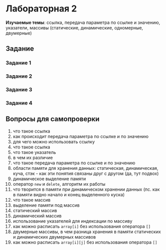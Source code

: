 # Лабораторная 2
**Изучаемые темы**: ссылка, передача параметра по ссылке и значению, указатели, массивы (статические, динамические, одномерные, двумерные)

## Задание
### Задание 1
### Задание 2
### Задание 3
### Задание 4

## Вопросы для самопроверки
1. что такое ссылка
1. как происходит передача параметра по ссылке и по значению
1. для чего можно использовать ссылку
1. что такое ссылка
1. что такое указатель
1. в чем их различие
1. что такое передача параметра по ссылке и по значению
1. области памяти для хранения данных: статическая, динамическая, куча, стэк - как эти понятия связаны друг с другом (да, тут подвох)
1. динамическое выделение памяти
1. оператор `new` и `delete`, алгоритм их работы
1. что творится в памяти при динамическом хранении данных (пс. как в памяти видно начало и конец выделенного куска)
1. что такое массив
1. выделение памяти под массив
1. статический массив
1. динамический массив
1. использование указателей для индексации по массиву
1. как можно расписать `array[i]` без использования оператора `[]`
1. двумерные массивы, в чем разница хранения в памяти статических и динамических двумерных массивов
1. как можно расписать `array[i][j]` без использования оператора `[]`